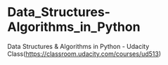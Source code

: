 # Data_Structures-Algorithms_in_Python
Data Structures &amp; Algorithms in Python - Udacity Class(https://classroom.udacity.com/courses/ud513)
